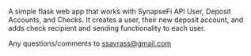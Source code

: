 

A simple flask web app that works with SynapseFi API User, Deposit Accounts, and Checks. 
It creates a user, their new deposit account, and adds check recipient and sending functionality
to each user.

Any questions/comments to ssavrass@gmail.com